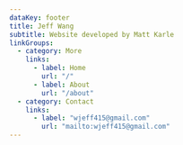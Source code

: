 ```yaml
---
dataKey: footer
title: Jeff Wang
subtitle: Website developed by Matt Karle
linkGroups:
  - category: More
    links:
      - label: Home
        url: "/"
      - label: About
        url: "/about"
  - category: Contact
    links:
      - label: "wjeff415@gmail.com"
        url: "mailto:wjeff415@gmail.com"
---
```

